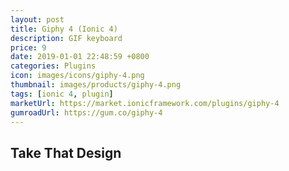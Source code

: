 ```yaml
---
layout: post
title: Giphy 4 (Ionic 4)
description: GIF keyboard
price: 9
date: 2019-01-01 22:48:59 +0800
categories: Plugins
icon: images/icons/giphy-4.png
thumbnail: images/products/giphy-4.png
tags: [ionic 4, plugin]
marketUrl: https://market.ionicframework.com/plugins/giphy-4
gumroadUrl: https://gum.co/giphy-4
---
```


## Take That Design
